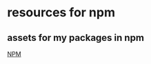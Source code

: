 # resources for npm

## assets for my packages in npm

[NPM](https://www.npmjs.com/settings/milesq/packages)

